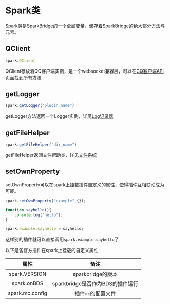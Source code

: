 # Spark类

Spark类是SparkBridge的一个全局变量，储存着SparkBridge的绝大部分方法与元素。

## QClient

``` js 
spark.QClient
```

QClient存放着QQ客户端实例，是一个websocket兼容层，可以在[CQ客户端API](/dev/qc_api.md)页面找到所有方法

## getLogger

``` js 
spark.getLogger("plugin_name")
```

getLogger方法返回一个Logger实例，详见[Log记录器](/dev/logger.md)


## getFileHelper

``` js 
spark.getFileHelper("dir_name")
```

getFileHelper返回文件帮助类，详见[文件系统](/dev/file.md)

##  setOwnProperty


setOwnProperty可以在spark上挂载插件自定义的属性，使得插件互相联动成为可能。

``` js
spark.setOwnProperty("example",{});

function sayhello(){
    console.log("hello");
}

spark.example.sayhello = sayhello;
```

这样别的插件就可以直接调用`spark.example.sayhello`了

以下是各官方插件在spark上挂载的自定义属性

|属性|备注|
|:-:|:-:|
|spark.VERSION | sparkbridge的版本|
|spark.onBDS| sparkbridge是否作为BDS的插件运行|
|spark.mc.config|插件`mc`的配置文件|